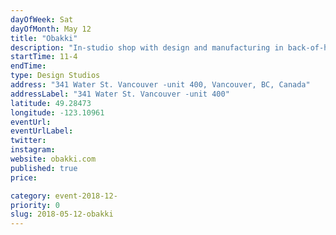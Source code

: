 ```yaml
---
dayOfWeek: Sat
dayOfMonth: May 12
title: "Obakki"
description: "In-studio shop with design and manufacturing in back-of-house. Sure to inspire with a loft space blanketed by overhead twinkle lights. Obakki founder,Treana Peake is the epitome of using fashion as a force of good. The proceeds of Obakki designs cover the administrative costs for Obakki Foundation, a global charity who has provided clean water to over two million people in Africa. Now that's how fashion can make an impact. <br> <br> "
startTime: 11-4
endTime: 
type: Design Studios
address: "341 Water St. Vancouver -unit 400, Vancouver, BC, Canada"
addressLabel: "341 Water St. Vancouver -unit 400"
latitude: 49.28473
longitude: -123.10961
eventUrl: 
eventUrlLabel: 
twitter: 
instagram: 
website: obakki.com
published: true
price: 

category: event-2018-12-
priority: 0
slug: 2018-05-12-obakki
---
```

